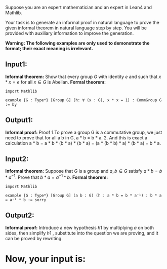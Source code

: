Suppose you are an expert mathematician and an expert in Lean4 and Mathlib.

Your task is to generate an informal proof in natural language to prove the given informal theorem in natural language step by step. You will be provided with auxiliary information to improve the generation.

**Warning: The following examples are only used to demonstrate the format; their exact meaning is irrelevant.**

## Input1:

**Informal theorem:**
Show that every group $G$ with identity $e$ and such that $x * x=e$ for all $x \in G$ is Abelian.
**Formal theorem:**
```lean
import Mathlib

example {G : Type*} [Group G] (h: ∀ (x : G), x * x = 1) : CommGroup G := by
```

## Output1:

**Informal proof:**
Proof
1.To prove a group G is a commutative group, we just need to prove that for all a b in G, a * b = b * a.
2. And this is exact a calculation a * b = a * b * (b * a) * (b * a) = (a * (b * b) * a) * (b * a) = b * a.

## Input2:

**Informal theorem:**
Suppose that $G$ is a group and $a, b \in G$ satisfy $a * b=b * a^{-1}$. Prove that $b * a=a^{-1} * b$.
**Formal theorem:**
```lean
import Mathlib

example {G : Type*} [Group G] (a b : G) (h : a * b = b * a⁻¹) : b * a = a⁻¹ * b := sorry
```

## Output2:

**Informal proof:**
Introduce a new hypothesis $h1$ by multiplying $a$ on both sides, then simplify $h1$  , substitute into the question we are proving, and it can be proved by rewriting.

# Now, your input is:
